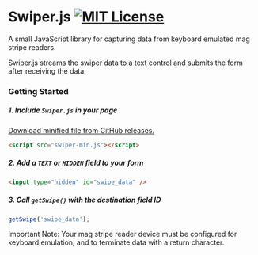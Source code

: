 # Swiper.js [![MIT License](http://img.shields.io/badge/license-MIT-blue.svg)](https://raw.githubusercontent.com/rbonestell/Swiper.js/master/LICENSE)

A small JavaScript library for capturing data from keyboard emulated mag stripe readers.

Swiper.js streams the swiper data to a text control and submits the form after receiving the data.

### Getting Started
##### 1. Include `Swiper.js` in your page
[Download minified file from GitHub releases.](https://github.com/rbonestell/Swiper.js/releases)
```html
<script src="swiper-min.js"></script>
```

##### 2. Add a `TEXT` or `HIDDEN` field to your form
```html
<input type="hidden" id="swipe_data" />
```

##### 3. Call `getSwipe()` with the destination field ID
```javascript
getSwipe('swipe_data');
```

Important Note: Your mag stripe reader device must be configured for keyboard emulation, and to terminate data with a return character.
